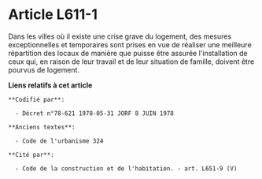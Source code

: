 # Article L611-1

Dans les villes où il existe une crise grave du logement, des mesures exceptionnelles et temporaires sont prises en vue de
réaliser une meilleure répartition des locaux de manière que puisse être assurée l'installation de ceux qui, en raison de
leur travail et de leur situation de famille, doivent être pourvus de logement.

**Liens relatifs à cet article**

	**Codifié par**:

	  - Décret n°78-621 1978-05-31 JORF 8 JUIN 1978

	**Anciens textes**:

	  - Code de l'urbanisme 324

	**Cité par**:

	  - Code de la construction et de l'habitation. - art. L651-9 (V)
